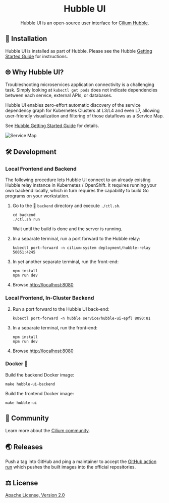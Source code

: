 <h1 align="center">Hubble UI</h1>
<p align="center">
  Hubble UI is an open-source user interface for <a href="https://github.com/cilium/hubble">Cilium Hubble</a>.
</p>

## 🚀 Installation

Hubble UI is installed as part of Hubble. Please see the Hubble [Getting Started Guide](https://docs.cilium.io/en/stable/gettingstarted/hubble/#deploy-cilium-and-hubble) for instructions.

## 🌐 Why Hubble UI?

Troubleshooting microservices application connectivity is a challenging task. Simply looking at `kubectl get pods` does not indicate dependencies between each service, external APIs, or databases.

Hubble UI enables zero-effort automatic discovery of the service dependency graph for Kubernetes Clusters at L3/L4 and even L7, allowing user-friendly visualization and filtering of those dataflows as a Service Map.

See [Hubble Getting Started Guide](https://docs.cilium.io/en/stable/gettingstarted/hubble/#deploy-cilium-and-hubble) for details.

![Service Map](promo/servicemap.png)

## 🛠 Development

### Local Frontend and Backend

The following procedure lets Hubble UI connect to an already existing Hubble relay instance in Kubernetes / OpenShift. It requires running your own backend locally, which in turn requires the capability to build Go programs on your workstation.

1. Go to the 📁 `backend` directory and execute `./ctl.sh`.

   ```shell
   cd backend
   ./ctl.sh run
   ```

   Wait until the build is done and the server is running.

2. In a separate terminal, run a port forward to the Hubble relay:

   ```shell
   kubectl port-forward -n cilium-system deployment/hubble-relay 50051:4245
   ```

3. In yet another separate terminal, run the front-end:
   ```shell
   npm install
   npm run dev
   ```

4. Browse [http://localhost:8080](http://localhost:8080)

### Local Frontend, In-Cluster Backend

2. Run a port forward to the Hubble UI back-end:

   ```shell
   kubectl port-forward -n hubble service/hubble-ui-epfl 8090:81
   ```
   
3. In a separate terminal, run the front-end:
   ```shell
   npm install
   npm run dev
   ```

4. Browse [http://localhost:8080](http://localhost:8080)

### Docker 🐳

Build the backend Docker image:

```shell
make hubble-ui-backend
```

Build the frontend Docker image:

```shell
make hubble-ui
```

## 🐝 Community

Learn more about the [Cilium community](https://github.com/cilium/cilium#community).

## 🌏 Releases

Push a tag into GitHub and ping a maintainer to accept the [GitHub action run](https://github.com/cilium/hubble-ui/actions) which pushes the built images into the official repositories.

## ⚖️ License

[Apache License, Version 2.0](https://github.com/cilium/hubble-ui/blob/master/LICENSE)
